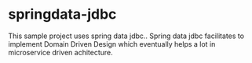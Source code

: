 # springdata-jdbc
This sample project uses spring data jdbc.. Spring data jdbc facilitates to implement Domain Driven Design which eventually helps a lot in microservice driven achitecture.
